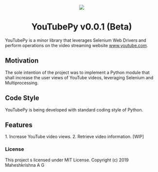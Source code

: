 <p align="center"> <img src="https://github.com/Maheshkrishna/YouTubePy/blob/master/images/New_YT_Logo.png"/> </p>
<h1 align="center"> YouTubePy v0.0.1 (Beta) </h1>

YouTubePy is a minor library that leverages Selenium Web Drivers and perform operations on the video streaming website www.youtube.com.

<h2> Motivation </h2>
The sole intention of the project was to implement a Python module that shall increase the user views of YouTube videos, leveraging 
Selenium and Multiprocessing.

<h2> Code Style </h2>
YouTubePy is being developed with standard coding style of Python.

<h2> Features </h2>
1. Increase YouTube video views. </n>
2. Retrieve video information. [WIP] </n>

<h3> License </h3>
This project s licensed under MIT License. Copyright (c) 2019 Maheshkrishna A G




